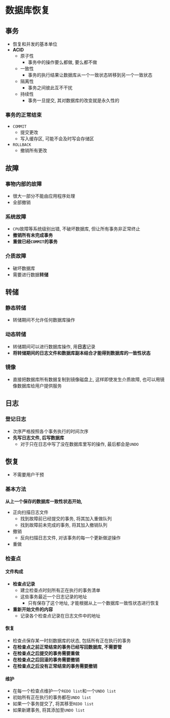 # 数据库恢复
## 事务
- 恢复和并发的基本单位
- **ACID**
  - 原子性
    - 事务中的操作要么都做, 要么都不做
  - 一致性
    - 事务的执行结果让数据库从一个一致状态转移到另一个一致状态
  - 隔离性
    - 事务之间彼此互不干扰
  - 持续性
    - 事务一旦提交, 其对数据库的改变就是永久性的
### 事务的正常结束
- `COMMIT`
  - 提交更改
  - 写入缓存区, 可能不会及时写会存储区
- `ROLLBACK`
  - 撤销所有更改
## 故障
### 事物内部的故障
- 很大一部分不能由应用程序处理
- 全部撤销
### 系统故障
- `CPU`故障等系统级别出错, 不破坏数据库, 但让所有事务非正常终止
- **撤销所有未完成事务**
- **重做已经`COMMIT`的事务**
### 介质故障
- 破坏数据库
- 需要进行数据**转储**
## 转储
### 静态转储
- 转储期间不允许任何数据库操作
### 动态转储
- 转储期间可以进行数据库操作, 用**日志**记录
- **将转储期间的日志文件和数据库副本结合才能得到数据库的一致性状态**
### 镜像
- 直接把数据库所有数据复制到镜像磁盘上, 这样即使发生介质故障, 也可以用镜像数据库给用户提供服务
## 日志
### 登记日志
- 次序严格按照各个事务执行的时间次序
- **先写日志文件, 后写数据库**
  - 对于只在日志中写了没在数据库里写的操作, 最后都会是`UNDO`
## 恢复
- 不需要用户干预
### 基本方法
**从上一个保存的数据库一致性状态开始,**
- 正向扫描日志文件
  - 找到故障前已经提交的事务, 将其加入重做队列
  - 找到故障前未完成的事务, 将其加入撤销队列
- 撤销
  - 反向扫描日志文件, 对该事务的每一个更新做逆操作
- 重做
### 检查点
#### 文件构成
- **检查点记录**
  - 建立检查点时刻所有正在执行的事务清单
  - 这些事务最近一个日志记录的地址
    - 只有保存了这个地址, 才能根据从上一个数据库一致性状态进行恢复
- **重新开始文件的内容**
  - 记录各个检查点记录在日志文件中的地址
#### 恢复
- 检查点保存某一时刻数据库的状态, 包括所有正在执行的事务
- **在检查点之前正常结束的事务已经写回数据库, 不需要管**
- **在检查点之后提交的事务需要重做**
- **在检查点之后回滚的事务需要撤销**
- **在检查点之后没有正常结束的事务需要撤销**
#### 维护
- 在每一个检查点维护一个`REDO list`和一个`UNDO list`
- 初始所有正在执行的事务都在`UNDO list`
- 如果一个事务提交了, 将其移至`REDO list`
- 如果新建事务, 将其添加至`UNDO list`